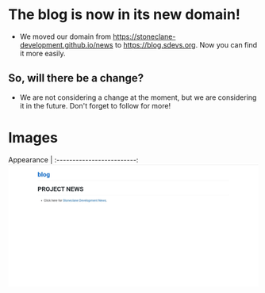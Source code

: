 # The blog is now in its new domain! 
* We moved our domain from https://stoneclane-development.github.io/news to https://blog.sdevs.org. Now you can find it more easily. 
## So, will there be a change? 
* We are not considering a change at the moment, but we are considering it in the future. Don't forget to follow for more! 
# Images
Appearance              |
:-------------------------:
![New Overview](https://raw.githubusercontent.com/Stoneclane-Development/blog/main/news/Stoneclane-Development/The%20blog%20is%20in%20service%20with%20a%20new%20domain!%20(06-05-2022)/Screenshot_20220506-233026_Chrome.jpg)
